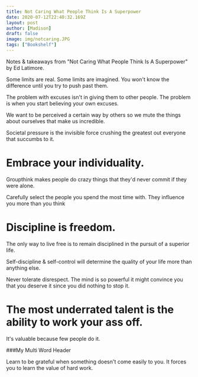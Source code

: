 ```yaml
---
title: Not Caring What People Think Is A Superpower
date: 2020-07-12T22:40:32.169Z
layout: post
author: [Madison]
draft: false
image: img/notcaring.JPG
tags: ["Bookshelf"]
---
```


Notes & takeaways from "Not Caring What People Think Is A Superpower" by Ed Latimore.

Some limits are real. Some limits are imagined. You won't know the difference until you try to push past them.

The problem with excuses isn't in giving them to other people. The problem is when you start believing your own excuses.

We want to be perceived a certain way by others so we mute the things about ourselves that make us incredible.

Societal pressure is the invisible force crushing the greatest out everyone  that succumbs to it. 

# Embrace your individuality. 

Groupthink makes people do crazy things that they'd never commit if they were alone.

Carefully select the people you spend the most time with. They influence you more than you think

# Discipline is freedom. 

The only way to live free is to remain disciplined in the pursuit of a superior life. 

Self-discipline & self-control will determine the quality of your life more than anything else.

Never tolerate disrespect. The mind is so powerful it might convince you that you deserve it since you did nothing to stop it.

# The most underrated talent is the ability to work your ass off.

It's valuable because few people do it. 



###My Multi Word Header


Learn to be grateful when something doesn't come easily to you. It forces you to learn the value of hard work. 
